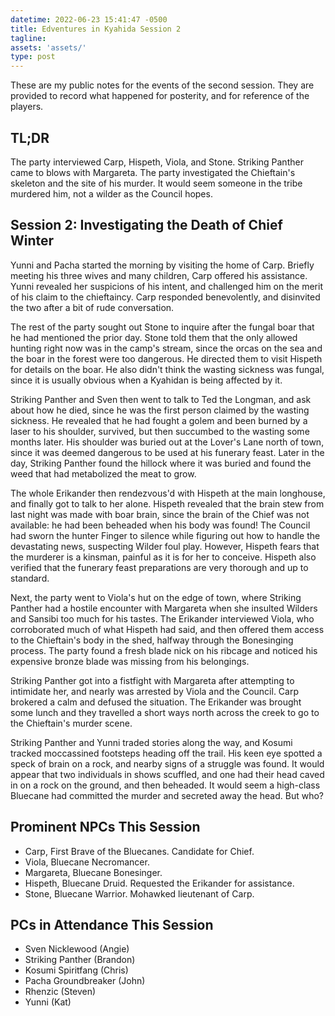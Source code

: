 ```yaml
---
datetime: 2022-06-23 15:41:47 -0500
title: Edventures in Kyahida Session 2
tagline: 
assets: 'assets/'
type: post
---
```


These are my public notes for the events of the second session. They are provided to record what happened for posterity, and for reference of the players.

## TL;DR

The party interviewed Carp, Hispeth, Viola, and Stone. Striking Panther came to blows with Margareta. The party investigated the Chieftain's skeleton and the site of his murder. It would seem someone in the tribe murdered him, not a wilder as the Council hopes.

## Session 2: Investigating the Death of Chief Winter

Yunni and Pacha started the morning by visiting the home of Carp. Briefly meeting his three wives and many children, Carp offered his assistance. Yunni revealed her suspicions of his intent, and challenged him on the merit of his claim to the chieftaincy. Carp responded benevolently, and disinvited the two after a bit of rude conversation.

The rest of the party sought out Stone to inquire after the fungal boar that he had mentioned the prior day. Stone told them that the only allowed hunting right now was in the camp's stream, since the orcas on the sea and the boar in the forest were too dangerous. He directed them to visit Hispeth for details on the boar. He also didn't think the wasting sickness was fungal, since it is usually obvious when a Kyahidan is being affected by it.

Striking Panther and Sven then went to talk to Ted the Longman, and ask about how he died, since he was the first person claimed by the wasting sickness. He revealed that he had fought a golem and been burned by a laser to his shoulder, survived, but then succumbed to the wasting some months later. His shoulder was buried out at the Lover's Lane north of town, since it was deemed dangerous to be used at his funerary feast. Later in the day, Striking Panther found the hillock where it was buried and found the weed that had metabolized the meat to grow.

The whole Erikander then rendezvous'd with Hispeth at the main longhouse, and finally got to talk to her alone. Hispeth revealed that the brain stew from last night was made with boar brain, since the brain of the Chief was not available: he had been beheaded when his body was found! The Council had sworn the hunter Finger to silence while figuring out how to handle the devastating news, suspecting Wilder foul play. However, Hispeth fears that the murderer is a kinsman, painful as it is for her to conceive. Hispeth also verified that the funerary feast preparations are very thorough and up to standard.

Next, the party went to Viola's hut on the edge of town, where Striking Panther had a hostile encounter with Margareta when she insulted Wilders and Sansibi too much for his tastes. The Erikander interviewed Viola, who corroborated much of what Hispeth had said, and then offered them access to the Chieftain's body in the shed, halfway through the Bonesinging process. The party found a fresh blade nick on his ribcage and noticed his expensive bronze blade was missing from his belongings.

Striking Panther got into a fistfight with Margareta after attempting to intimidate her, and nearly was arrested by Viola and the Council. Carp brokered a calm and defused the situation. The Erikander was brought some lunch and they travelled a short ways north across the creek to go to the Chieftain's murder scene.

Striking Panther and Yunni traded stories along the way, and Kosumi tracked moccassined footsteps heading off the trail. His keen eye spotted a speck of brain on a rock, and nearby signs of a struggle was found. It would appear that two individuals in shows scuffled, and one had their head caved in on a rock on the ground, and then beheaded. It would seem a high-class Bluecane had committed the murder and secreted away the head. But who?

## Prominent NPCs This Session

- Carp, First Brave of the Bluecanes. Candidate for Chief.
- Viola, Bluecane Necromancer.
- Margareta, Bluecane Bonesinger.
- Hispeth, Bluecane Druid. Requested the Erikander for assistance.
- Stone, Bluecane Warrior. Mohawked lieutenant of Carp.

## PCs in Attendance This Session

- Sven Nicklewood (Angie)
- Striking Panther (Brandon)
- Kosumi Spiritfang (Chris)
- Pacha Groundbreaker (John)
- Rhenzic (Steven)
- Yunni (Kat)
